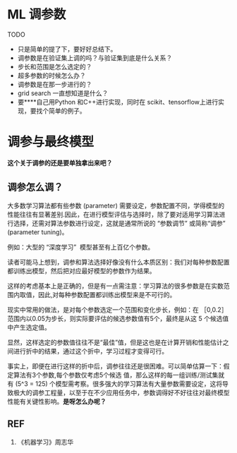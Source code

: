 # ML 调参数


TODO

* 只是简单的提了下，要好好总结下。
* 调参数是在验证集上调的吗？与验证集到底是什么关系？
* 步长和范围是怎么选定的？
* 超多参数的时候怎么办？
* 调参数是在那一步进行的？
* grid search 一直想知道是什么？
* 要****自己用Python 和C++进行实现，同时在 scikit、tensorflow上进行实现，要找个简单的例子。






# 调参与最终模型


**这个关于调参的还是要单独拿出来吧？**


## 调参怎么调？


大多数学习算法都有些参数 (parameter) 需要设定，参数配置不同，学得模型的性能往往有显著差别.因此，在进行模型评估与选择时，除了要对适用学习算法进行选择，还需对算法参数进行设定，这就是通常所说的 “参数调节” 或简称“调参” (parameter tuning)。

例如：大型的 “深度学习”  模型甚至有上百亿个参数。

读者可能马上想到，调参和算法选择好像没有什么本质区别：我们对每种参数配置都训练出模型，然后把对应最好模型的参数作为结果。

这样的考虑基本上是正确的，但是有一点需注意：学习算法的很多参数是在实数范围内取值，因此,对每种参数配置都训练出模型来是不可行的。

现实中常用的做法，是对每个参数选定一个范围和变化步长，例如：在 ［0,0.2］ 范围内以0.05为步长，则实际要评估的候选参数值有5个，最终是从这 5 个候选值中产生选定值。

显然，这样选定的参数值往往不是“最佳”值，但是这也是在计算开销和性能估计之间进行折中的结果，通过这个折中，学习过程才变得可行。

事实上，即便在进行这样的折中后，调参往往还是很困难。可以简单估算一下：假定算法有3个参数,每个参数仅考虑5个候选 值，那么这样的每一组训练/测试集就有 \(5^3 = 125\) 个模型需考察。很多强大的学习算法有大量参数需要设定，这将导致极大的调参工程量，以至于在不少应用任务中，参数调得好不好往往对最终模型性能有关键性影响。**是呀怎么办呢？**












## REF

1. 《机器学习》周志华
